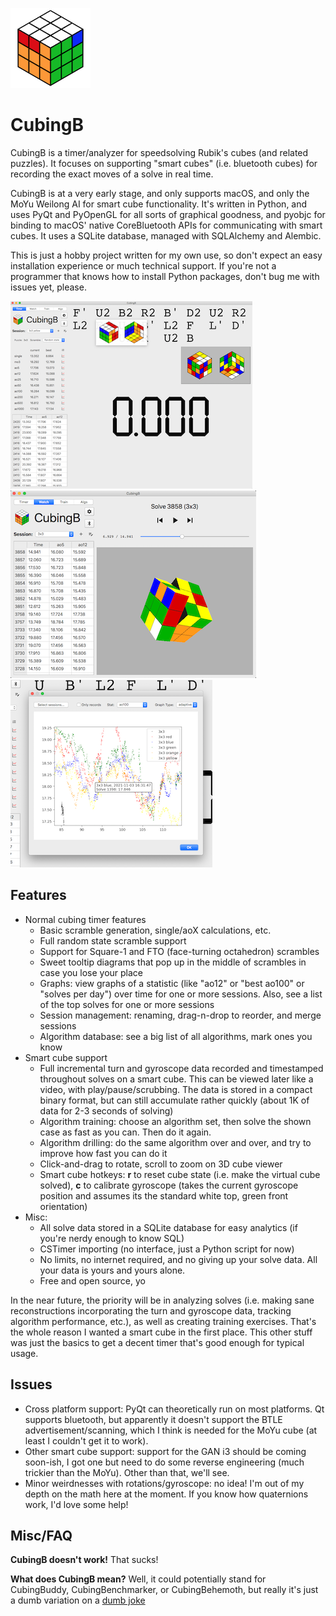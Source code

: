 ![icon](rsrc/cubingb-icon-small.png)

CubingB
=======

CubingB is a timer/analyzer for speedsolving Rubik's cubes (and related
puzzles). It focuses on supporting "smart cubes" (i.e. bluetooth cubes) for
recording the exact moves of a solve in real time.

CubingB is at a very early stage, and only supports macOS, and only the MoYu
Weilong AI for smart cube functionality. It's written in Python, and uses
PyQt and PyOpenGL for all sorts of graphical goodness, and pyobjc for binding
to macOS' native CoreBluetooth APIs for communicating with smart cubes. It
uses a SQLite database, managed with SQLAlchemy and Alembic.

This is just a hobby project written for my own use, so don't expect an easy
installation experience or much technical support. If you're not a programmer
that knows how to install Python packages, don't bug me with issues yet, please.

![screenshot 1](rsrc/screenshot1.png)
![screenshot 2](rsrc/screenshot2.png)
![screenshot 3](rsrc/screenshot3.png)

Features
---
* Normal cubing timer features
    * Basic scramble generation, single/aoX calculations, etc.
    * Full random state scramble support
    * Support for Square-1 and FTO (face-turning octahedron) scrambles
    * Sweet tooltip diagrams that pop up in the middle of scrambles in case
      you lose your place
    * Graphs: view graphs of a statistic (like "ao12" or "best ao100" or
      "solves per day") over time for one or more sessions. Also, see a list
      of the top solves for one or more sessions
    * Session management: renaming, drag-n-drop to reorder, and merge sessions
    * Algorithm database: see a big list of all algorithms, mark ones you know
* Smart cube support
    * Full incremental turn and gyroscope data recorded and timestamped throughout
      solves on a smart cube. This can be viewed later like a video, with
      play/pause/scrubbing. The data is stored in a compact binary format, but can
      still accumulate rather quickly (about 1K of data for 2-3 seconds of solving)
    * Algorithm training: choose an algorithm set, then solve the shown case as
      fast as you can. Then do it again.
    * Algorithm drilling: do the same algorithm over and over, and try to improve
      how fast you can do it
    * Click-and-drag to rotate, scroll to zoom on 3D cube viewer
    * Smart cube hotkeys: **r** to reset cube state (i.e. make the virtual cube
      solved), **c** to calibrate gyroscope (takes the current gyroscope position
      and assumes its the standard white top, green front orientation)
* Misc:
    * All solve data stored in a SQLite database for easy analytics (if you're
      nerdy enough to know SQL)
    * CSTimer importing (no interface, just a Python script for now)
    * No limits, no internet required, and no giving up your solve data. All your
      data is yours and yours alone.
    * Free and open source, yo

In the near future, the priority will be in analyzing solves (i.e. making sane
reconstructions incorporating the turn and gyroscope data, tracking algorithm
performance, etc.), as well as creating training exercises. That's the whole
reason I wanted a smart cube in the first place. This other stuff was just the
basics to get a decent timer that's good enough for typical usage.

Issues
---
* Cross platform support: PyQt can theoretically run on most platforms. Qt
  supports bluetooth, but apparently it doesn't support the BTLE
  advertisement/scanning, which I think is needed for the MoYu cube (at least
  I couldn't get it to work).
* Other smart cube support: support for the GAN i3 should be coming soon-ish,
  I got one but need to do some reverse engineering (much trickier than the MoYu).
  Other than that, we'll see.
* Minor weirdnesses with rotations/gyroscope: no idea! I'm out of my depth on
the math here at the moment. If you know how quaternions work, I'd love some help!

Misc/FAQ
---

**CubingB doesn't work!** That sucks!

**What does CubingB mean?** Well, it could potentially stand for CubingBuddy, 
CubingBenchmarker, or CubingBehemoth, but really it's just a dumb variation
on a [dumb joke](https://www.youtube.com/watch?v=VJMV-FFKcPU)
